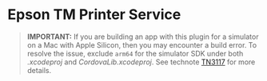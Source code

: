 Epson TM Printer Service
========================

> **IMPORTANT:** If you are building an app with this plugin for a simulator on
> a Mac with Apple Silicon, then you may encounter a build error. To resolve the
> issue, exclude `arm64` for the simulator SDK under both *<Project>.xcodeproj*
> and *CordovaLib.xcodeproj*. See technote
> [TN3117](https://developer.apple.com/documentation/technotes/tn3117-resolving-build-errors-for-apple-silicon)
> for more details.
